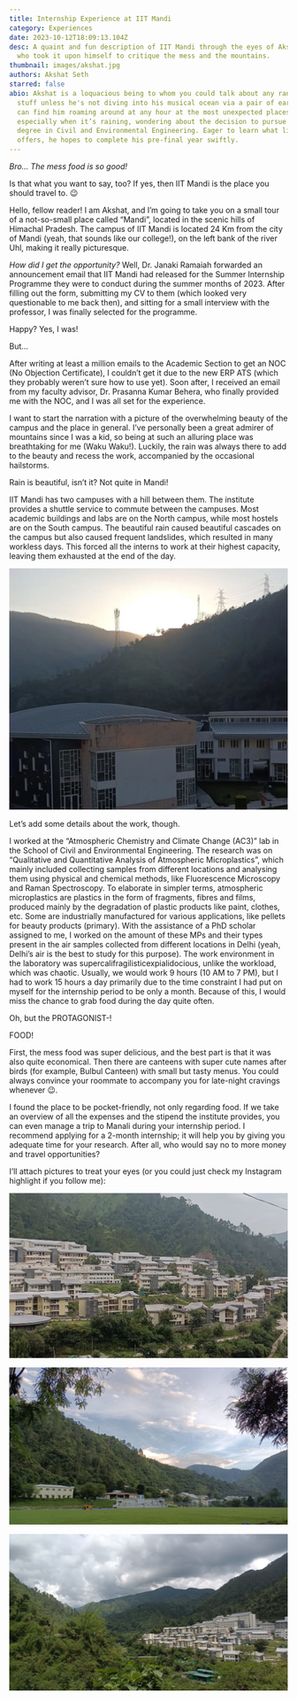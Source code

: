 ```yaml
---
title: Internship Experience at IIT Mandi
category: Experiences
date: 2023-10-12T18:09:13.104Z
desc: A quaint and fun description of IIT Mandi through the eyes of Akshat Seth,
  who took it upon himself to critique the mess and the mountains.
thumbnail: images/akshat.jpg
authors: Akshat Seth
starred: false
abio: Akshat is a loquacious being to whom you could talk about any random crazy
  stuff unless he's not diving into his musical ocean via a pair of earpods. You
  can find him roaming around at any hour at the most unexpected places,
  especially when it’s raining, wondering about the decision to pursue his
  degree in Civil and Environmental Engineering. Eager to learn what life
  offers, he hopes to complete his pre-final year swiftly.
---
```


_Bro… The mess food is so good!_

Is that what you want to say, too? If yes, then IIT Mandi is the place you should travel to. 😉

Hello, fellow reader! I am Akshat, and I’m going to take you on a small tour of a not-so-small place called “Mandi”, located in the scenic hills of Himachal Pradesh. The campus of IIT Mandi is located 24 Km from the city of Mandi (yeah, that sounds like our college!), on the left bank of the river Uhl, making it really picturesque.

_How did I get the opportunity?_ Well, Dr. Janaki Ramaiah forwarded an announcement email that IIT Mandi had released for the Summer Internship Programme they were to conduct during the summer months of 2023. After filling out the form, submitting my CV to them (which looked very questionable to me back then), and sitting for a small interview with the professor, I was finally selected for the programme.

Happy? Yes, I was!

But…

After writing at least a million emails to the Academic Section to get an NOC (No Objection Certificate), I couldn’t get it due to the new ERP ATS (which they probably weren’t sure how to use yet). Soon after, I received an email from my faculty advisor, Dr. Prasanna Kumar Behera, who finally provided me with the NOC, and I was all set for the experience.

I want to start the narration with a picture of the overwhelming beauty of the campus and the place in general. I’ve personally been a great admirer of mountains since I was a kid, so being at such an alluring place was breathtaking for me (Waku Waku!). Luckily, the rain was always there to add to the beauty and recess the work, accompanied by the occasional hailstorms.

Rain is beautiful, isn’t it? Not quite in Mandi!

IIT Mandi has two campuses with a hill between them. The institute provides a shuttle service to commute between the campuses. Most academic buildings and labs are on the North campus, while most hostels are on the South campus. The beautiful rain caused beautiful cascades on the campus but also caused frequent landslides, which resulted in many workless days. This forced all the interns to work at their highest capacity, leaving them exhausted at the end of the day.

![](images/screenshot_20231012_011500_instagram.jpg)

Let’s add some details about the work, though.

I worked at the “Atmospheric Chemistry and Climate Change (AC3)” lab in the School of Civil and Environmental Engineering. The research was on “Qualitative and Quantitative Analysis of Atmospheric Microplastics”, which mainly included collecting samples from different locations and analysing them using physical and chemical methods, like Fluorescence Microscopy and Raman Spectroscopy. To elaborate in simpler terms, atmospheric microplastics are plastics in the form of fragments, fibres and films, produced mainly by the degradation of plastic products like paint, clothes, etc. Some are industrially manufactured for various applications, like pellets for beauty products (primary). With the assistance of a PhD scholar assigned to me, I worked on the amount of these MPs and their types present in the air samples collected from different locations in Delhi (yeah, Delhi’s air is the best to study for this purpose). The work environment in the laboratory was supercalifragilisticexpialidocious, unlike the workload, which was chaotic. Usually, we would work 9 hours (10 AM to 7 PM), but I had to work 15 hours a day primarily due to the time constraint I had put on myself for the internship period to be only a month. Because of this, I would miss the chance to grab food during the day quite often.

Oh, but the PROTAGONIST-!

FOOD!

First, the mess food was super delicious, and the best part is that it was also quite economical. Then there are canteens with super cute names after birds (for example, Bulbul Canteen) with small but tasty menus. You could always convince your roommate to accompany you for late-night cravings whenever 😉.

I found the place to be pocket-friendly, not only regarding food. If we take an overview of all the expenses and the stipend the institute provides, you can even manage a trip to Manali during your internship period. I recommend applying for a 2-month internship; it will help you by giving you adequate time for your research. After all, who would say no to more money and travel opportunities?

I’ll attach pictures to treat your eyes (or you could just check my Instagram highlight if you follow me):

![](images/whatsapp-image-2023-10-12-at-1.18.58-am-1-.jpeg)

![](images/whatsapp-image-2023-10-12-at-1.18.59-am-1-.jpeg)

![](images/whatsapp-image-2023-10-12-at-1.19.00-am-2-.jpeg)
